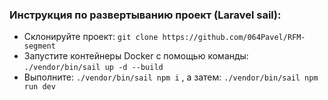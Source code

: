 ### Инструкция по развертыванию проект (Laravel sail):

- Склонируйте проект: `git clone https://github.com/064Pavel/RFM-segment`
- Запустите контейнеры Docker с помощью команды: `./vendor/bin/sail up -d --build`
- Выполните: `./vendor/bin/sail npm i` , а затем: `./vendor/bin/sail npm run dev`

